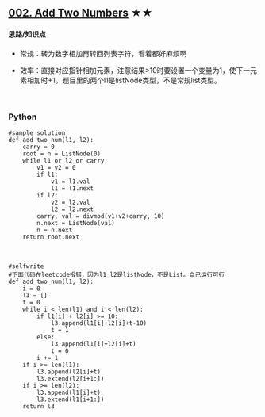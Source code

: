 ## [002. Add Two Numbers][1] ★★
[1]: https://leetcode.com/problems/add-two-numbers/

    
#### 思路/知识点
- 常规：转为数字相加再转回列表字符，看着都好麻烦啊
- 效率：直接对应指针相加元素，注意结果>10时要设置一个变量为1，使下一元素相加时+1。题目里的两个l1是listNode类型，不是常规list类型。

  <br />  
### Python
    #sample solution
    def add_two_num(l1, l2):
        carry = 0
        root = n = ListNode(0)
        while l1 or l2 or carry:
            v1 = v2 = 0
            if l1:
                v1 = l1.val
                l1 = l1.next
            if l2:
                v2 = l2.val
                l2 = l2.next
            carry, val = divmod(v1+v2+carry, 10)
            n.next = ListNode(val)
            n = n.next
        return root.next

  <br />  
  
    #selfwrite
    #下面代码在leetcode报错，因为l1 l2是listNode，不是List。自己运行可行
    def add_two_num(l1, l2):
        i = 0
        l3 = []
        t = 0
        while i < len(l1) and i < len(l2):
            if l1[i] + l2[i] >= 10:
                l3.append(l1[i]+l2[i]+t-10)
                t = 1
            else:
                l3.append(l1[i]+l2[i]+t)
                t = 0
            i += 1
        if i >= len(l1):
            l3.append(l2[i]+t)
            l3.extend(l2[i+1:])
        if i >= len(l2):
            l3.append(l1[i]+t)
            l3.extend(l1[i+1:])
        return l3
